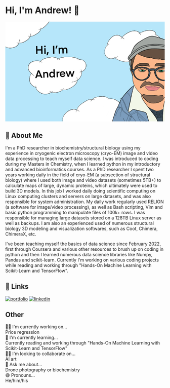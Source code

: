 
# Hi, I'm Andrew! 👋


![Logo](https://github.com/blue-quark/blue-quark/blob/main/Untitled_Artwork.png)


## 🚀 About Me
I'm a PhD researcher in biochemistry/structural biology using my experience in cryogenic electron microscopy (cryo-EM) image and video data processing to teach myself data science. I was introduced to coding during my Masters in Chemistry, when I learned python in my introductory and advanced bioinformatics courses. As a PhD researcher I spent two years working daily in the field of cryo-EM (a subsection of structural biology) where I used both image and video datasets (sometimes 5TB+) to calculate maps of large, dynamic proteins, which ultimately were used to build 3D models. In this job I worked daily doing scientific computing on Linux computing clusters and servers on large datasets, and was also responsible for system administration. My daily work regularly used RELION (a software for image/video processing), as well as Bash scripting, Vim and basic python programming to manipulate files of 100k+ rows. I was responsible for managing large datasets stored on a 128TB Linux server as well as backups. I am also an experienced used of numerous structural biology 3D modeling and visualization softwares, such as Coot, Chimera, ChimeraX, etc.  
  
    
I've been teaching myself the basics of data science since February 2022, first through Coursera and various other resources to brush up on coding in python and then I learned numerous data science libraries like Numpy, Pandas and scikit-learn. Currently I'm working on various coding projects while reading and working through "Hands-On Machine Learning with Scikit-Learn and TensorFlow".



## 🔗 Links
[![portfolio](https://img.shields.io/badge/my_portfolio-000?style=for-the-badge&logo=ko-fi&logoColor=white)](https://github.com/blue-quark/data_science_projects)
[![linkedin](https://img.shields.io/badge/linkedin-0A66C2?style=for-the-badge&logo=linkedin&logoColor=white)](http://linkedin.com/in/andrew-baumert-8b089610a)



## Other 
👩‍💻 I'm currently working on...  
Price regression  
🧠 I'm currently learning...  
Currently reading and working through "Hands-On Machine Learning with Scikit-Learn and TensorFlow"  
👯‍♀️ I'm looking to collaborate on...  
AI art   
💬 Ask me about...  
Drone photography or biochemistry   
😄 Pronouns...  
He/him/his  


